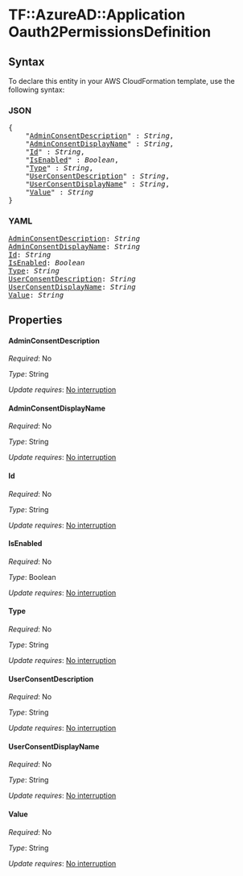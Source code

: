 # TF::AzureAD::Application Oauth2PermissionsDefinition

## Syntax

To declare this entity in your AWS CloudFormation template, use the following syntax:

### JSON

<pre>
{
    "<a href="#adminconsentdescription" title="AdminConsentDescription">AdminConsentDescription</a>" : <i>String</i>,
    "<a href="#adminconsentdisplayname" title="AdminConsentDisplayName">AdminConsentDisplayName</a>" : <i>String</i>,
    "<a href="#id" title="Id">Id</a>" : <i>String</i>,
    "<a href="#isenabled" title="IsEnabled">IsEnabled</a>" : <i>Boolean</i>,
    "<a href="#type" title="Type">Type</a>" : <i>String</i>,
    "<a href="#userconsentdescription" title="UserConsentDescription">UserConsentDescription</a>" : <i>String</i>,
    "<a href="#userconsentdisplayname" title="UserConsentDisplayName">UserConsentDisplayName</a>" : <i>String</i>,
    "<a href="#value" title="Value">Value</a>" : <i>String</i>
}
</pre>

### YAML

<pre>
<a href="#adminconsentdescription" title="AdminConsentDescription">AdminConsentDescription</a>: <i>String</i>
<a href="#adminconsentdisplayname" title="AdminConsentDisplayName">AdminConsentDisplayName</a>: <i>String</i>
<a href="#id" title="Id">Id</a>: <i>String</i>
<a href="#isenabled" title="IsEnabled">IsEnabled</a>: <i>Boolean</i>
<a href="#type" title="Type">Type</a>: <i>String</i>
<a href="#userconsentdescription" title="UserConsentDescription">UserConsentDescription</a>: <i>String</i>
<a href="#userconsentdisplayname" title="UserConsentDisplayName">UserConsentDisplayName</a>: <i>String</i>
<a href="#value" title="Value">Value</a>: <i>String</i>
</pre>

## Properties

#### AdminConsentDescription

_Required_: No

_Type_: String

_Update requires_: [No interruption](https://docs.aws.amazon.com/AWSCloudFormation/latest/UserGuide/using-cfn-updating-stacks-update-behaviors.html#update-no-interrupt)

#### AdminConsentDisplayName

_Required_: No

_Type_: String

_Update requires_: [No interruption](https://docs.aws.amazon.com/AWSCloudFormation/latest/UserGuide/using-cfn-updating-stacks-update-behaviors.html#update-no-interrupt)

#### Id

_Required_: No

_Type_: String

_Update requires_: [No interruption](https://docs.aws.amazon.com/AWSCloudFormation/latest/UserGuide/using-cfn-updating-stacks-update-behaviors.html#update-no-interrupt)

#### IsEnabled

_Required_: No

_Type_: Boolean

_Update requires_: [No interruption](https://docs.aws.amazon.com/AWSCloudFormation/latest/UserGuide/using-cfn-updating-stacks-update-behaviors.html#update-no-interrupt)

#### Type

_Required_: No

_Type_: String

_Update requires_: [No interruption](https://docs.aws.amazon.com/AWSCloudFormation/latest/UserGuide/using-cfn-updating-stacks-update-behaviors.html#update-no-interrupt)

#### UserConsentDescription

_Required_: No

_Type_: String

_Update requires_: [No interruption](https://docs.aws.amazon.com/AWSCloudFormation/latest/UserGuide/using-cfn-updating-stacks-update-behaviors.html#update-no-interrupt)

#### UserConsentDisplayName

_Required_: No

_Type_: String

_Update requires_: [No interruption](https://docs.aws.amazon.com/AWSCloudFormation/latest/UserGuide/using-cfn-updating-stacks-update-behaviors.html#update-no-interrupt)

#### Value

_Required_: No

_Type_: String

_Update requires_: [No interruption](https://docs.aws.amazon.com/AWSCloudFormation/latest/UserGuide/using-cfn-updating-stacks-update-behaviors.html#update-no-interrupt)

